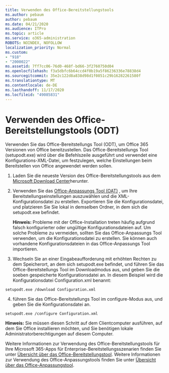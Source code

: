```yaml
---
title: Verwenden des Office-Bereitstellungstools
ms.author: pebaum
author: pebaum
ms.date: 04/21/2020
ms.audience: ITPro
ms.topic: article
ms.service: o365-administration
ROBOTS: NOINDEX, NOFOLLOW
localization_priority: Normal
ms.custom:
- "918"
- "2000022"
ms.assetid: 7ff7cc06-76d0-468f-bd66-3f2760750d04
ms.openlocfilehash: f3a5dbfc6b64ccd4f0b19a5f86236336e78838d4
ms.sourcegitcommit: 35e2c122d8a838d98d1f0851c29b16282261580f
ms.translationtype: MT
ms.contentlocale: de-DE
ms.lasthandoff: 11/17/2020
ms.locfileid: "49085831"
---
```

# <a name="using-the-office-deployment-tool-odt"></a>Verwenden des Office-Bereitstellungstools (ODT)

Verwenden Sie das Office-Bereitstellungs Tool (ODT), um Office 365 Versionen von Office bereitzustellen. Das Office-Bereitstellungs Tool (setupodt.exe) wird über die Befehlszeile ausgeführt und verwendet eine Konfigurations-XML-Datei, um festzulegen, welche Einstellungen beim Bereitstellen von Office angewendet werden sollen.
  
1. Laden Sie die neueste Version des Office-Bereitstellungstools aus dem [Microsoft Download Center](https://go.microsoft.com/fwlink/p/?LinkID=626065)herunter.

2. Verwenden Sie das [Office-Anpassungs Tool (OAT)](https://config.office.com) , um Ihre Bereitstellungseinstellungen auszuwählen und die XML-Konfigurationsdatei zu erstellen. Exportieren Sie die Konfigurationsdatei, und platzieren Sie Sie lokal in demselben Ordner, in dem sich die setupodt.exe befindet.

    **Hinweis:** Probleme mit der Office-Installation treten häufig aufgrund falsch konfigurierter oder ungültige Konfigurationsdateien auf. Um solche Probleme zu vermeiden, sollten Sie das Office-Anpassungs Tool verwenden, um die Konfigurationsdatei zu erstellen. Sie können auch vorhandene Konfigurationsdateien in das Office-Anpassungs Tool importieren.

3. Wechseln Sie an einer Eingabeaufforderung mit erhöhten Rechten zu dem Speicherort, an dem sich setupodt.exe befindet, und führen Sie das Office-Bereitstellungs Tool im Downloadmodus aus, und geben Sie die soeben gespeicherte Konfigurationsdatei an. In diesem Beispiel wird die Konfigurationsdatei Configuration.xml benannt:

```setupodt.exe /download Configuration.xml```

4. führen Sie das Office-Bereitstellungs Tool im configure-Modus aus, und geben Sie die Konfigurationsdatei an.

```setupodt.exe /configure Configuration.xml```

**Hinweis:** Sie müssen diesen Schritt auf dem Clientcomputer ausführen, auf dem Sie Office installieren möchten, und Sie benötigen lokale Administratorberechtigungen auf diesem Computer.

Weitere Informationen zur Verwendung des Office-Bereitstellungstools für Ihre Microsoft 365-Apps für Enterprise-Bereitstellungsszenarien finden Sie unter [Übersicht über das Office-Bereitstellungstool](https://docs.microsoft.com/deployoffice/overview-office-deployment-tool). Weitere Informationen zur Verwendung des Office-Anpassungstools finden Sie unter [Übersicht über das Office-Anpassungstool](https://docs.microsoft.com/DeployOffice/overview-of-the-office-customization-tool-for-click-to-run).
